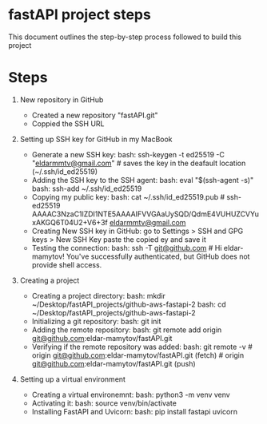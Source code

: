# fastAPI project steps

This document outlines the step-by-step process followed to build this project

# Steps

1) New repository in GitHub
    - Created a new repository "fastAPI.git"
    - Coppied the SSH URL 

2) Setting up SSH key for GitHub in my MacBook
    - Generate a new SSH key:
        bash: ssh-keygen -t ed25519 -C "eldarmmtv@gmail.com"
            # saves the key in the deafault location (~/.ssh/id_ed25519)
    - Adding the SSH key to the SSH agent:
        bash: eval "$(ssh-agent -s)"
        bash: ssh-add ~/.ssh/id_ed25519
    - Copying my public key:
        bash: cat ~/.ssh/id_ed25519.pub
            # ssh-ed25519 AAAAC3NzaC1lZDI1NTE5AAAAIFVVGAaUySQD/QdmE4VUHUZCVYuxAKGQ6T04U2+V6+3f eldarmmtv@gmail.com
    - Creating New SSH key in GitHub:
        go to Settings > SSH and GPG keys > New SSH Key
        paste the copied ey and save it
    - Testing the connection:
        bash: ssh -T git@github.com
            # Hi eldar-mamytov! You've successfully authenticated, but GitHub does not provide shell access.

3) Creating a project
    - Creating a project directory:
        bash: mkdir ~/Desktop/fastAPI_projects/github-aws-fastapi-2
        bash: cd ~/Desktop/fastAPI_projects/github-aws-fastapi-2
    - Initializing a git repository:
        bash: git init
    - Adding the remote repository:
        bash: git remote add origin git@github.com:eldar-mamytov/fastAPI.git
    - Verifying if the remote repository was added:
        bash: git remote -v
            # origin	git@github.com:eldar-mamytov/fastAPI.git (fetch)
            # origin	git@github.com:eldar-mamytov/fastAPI.git (push)

4) Setting up a virtual environment
    - Creating a virtual environemnt:
        bash: python3 -m venv venv
    - Activating it:
        bash: source venv/bin/activate
    - Installing FastAPI and Uvicorn:
        bash: pip install fastapi uvicorn

